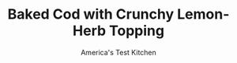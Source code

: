 ---
layout: ../../layouts/MarkdownPostLayout.astro
title: Baked Cod with Crunchy Lemon-Herb Topping
author: America's Test Kitchen
pubDate: 2023-03-15
description: "Give baked cod a refreshing twist in this simple recipe, sure to become a new favorite."
image_url: https://res.cloudinary.com/hksqkdlah/image/upload/ar_1:1,c_fill,dpr_2.0,f_auto,fl_lossy.progressive.strip_profile,g_faces:auto,q_auto:low,w_344/4650_qdr07-sfs-4c-card-fish-318101
tags: ["Main Courses","Fish & Seafood","30-Minute Suppers"]
calories: 1555
protein: 42
carbohydrates: 13
fats: 
fiber: 
ingredients: ["1 tablespoon, unsalted butter","24 , Ritz crackers, crushed into coarse crumbs (about 1 cup)","2 tablespoons, minced fresh parsley leaves","3 tablespoons, mayonnaise","2 small cloves, garlic, minced","1 teaspoon, grated lemon zest plus 1 tablespoon juice from 1 lemon","4 , skinless cod fillets (about 2 pounds)",", Salt and pepper",", Lemon wedges for serving"]
serves: 4
time: ""
instructions: ["Adjust oven rack to middle position and heat oven to 450 degrees. Grease baking sheet with butter. Toss cracker crumbs and 1 tablespoon parsley together in medium bowl. Mix remaining 1 tablespoon parsley, mayonnaise, garlic, lemon zest, and lemon juice together in small bowl.","Pat fish dry with paper towels, then season with salt and pepper. Place on buttered baking sheet, spacing pieces about 1/2 inch apart. Brush tops and sides of fish with mayonnaise mixture, then press cracker crumbs into mayonnaise.","Bake until crumbs are golden brown and fish flakes apart with fork, about 15 minutes. Serve with lemon wedges."]
nutrition: ["990 mg Potassium","519 mg Phosphorus","76 mg Calcium","1 mg Iron","79 mg Magnesium","622 mg Sodium","1 mg Zinc","17 g Fat","5 mg Niacin (B3)","4 g Monounsaturated","7 g Polyunsaturated","6 mg Vitamin C","2 µg Vitamin D","109 mg Cholesterol","4 g Saturated","10 µg Folic acid","22 µg Folate (food)","1 g Sugars","42 µg Vitamin K","190 g Water","13 g Carbs","41 µg Folate equivalent (total)","42 g Protein","2 mg Vitamin E","2 µg Vitamin B12","59 µg Vitamin A","388 kcal Energy","1555 calories"]
notes: "Haddock, halibut, or bluefish fillets are good alternatives to cod. If some of the fish pieces are very thin, fold them in half to make thicker pieces. If you like, substitute dill or basil for the parsley."
---